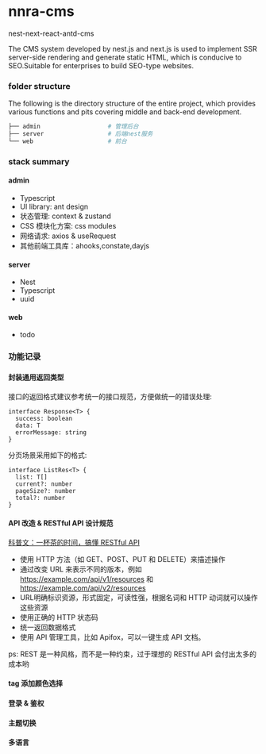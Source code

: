 # nnra-cms
nest-next-react-antd-cms

The CMS system developed by nest.js and next.js is used to implement SSR server-side rendering and generate static HTML, which is conducive to SEO.Suitable for enterprises to build SEO-type websites.

### folder structure
The following is the directory structure of the entire project, which provides various functions and pits covering middle and back-end development.

```bash
├── admin                   # 管理后台
├── server                  # 后端nest服务
└── web                     # 前台
```

### stack summary

#### admin
- Typescript
- UI library: ant design
- 状态管理: context & zustand
- CSS 模块化方案: css modules
- 网络请求: axios & useRequest
- 其他前端工具库：ahooks,constate,dayjs


#### server
- Nest 
- Typescript
- uuid

#### web
- todo

### 功能记录

#### 封装通用返回类型
接口的返回格式建议参考统一的接口规范，方便做统一的错误处理:
```
interface Response<T> {
  success: boolean
  data: T
  errorMessage: string
}

```

分页场景采用如下的格式:
```
interface ListRes<T> {
  list: T[]
  current?: number
  pageSize?: number
  total?: number
}
```

#### API 改造 & RESTful API 设计规范

[科普文：一杯茶的时间，搞懂 RESTful API](https://apifox.com/blog/a-cup-of-tea-time-to-understand-restful-api/)

- 使用 HTTP 方法（如 GET、POST、PUT 和 DELETE）来描述操作
- 通过改变 URL 来表示不同的版本，例如 https://example.com/api/v1/resources 和 https://example.com/api/v2/resources
- URL明确标识资源，形式固定，可读性强，根据名词和 HTTP 动词就可以操作这些资源
- 使用正确的 HTTP 状态码
- 统一返回数据格式
- 使用 API 管理工具，比如 Apifox，可以一键生成 API 文档。

ps: REST 是一种风格，而不是一种约束，过于理想的 RESTful API 会付出太多的成本哟

#### tag 添加颜色选择

#### 登录 & 鉴权

#### 主题切换

#### 多语言